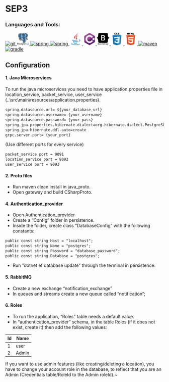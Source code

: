 # SEP3 

<h3 align="left">Languages and Tools:</h3>
<a href="https://git-scm.com/" target="_blank"> <img src="https://www.vectorlogo.zone/logos/git-scm/git-scm-icon.svg" alt="git" width="40" height="40">
<a href="https://www.postgresql.org" target="_blank"> <img src="https://raw.githubusercontent.com/devicons/devicon/master/icons/postgresql/postgresql-original-wordmark.svg" alt="postgresql" width="40" height="40"><a href="https://spring.io/" target="_blank"> <img src="https://www.vectorlogo.zone/logos/springio/springio-icon.svg" alt="spring" width="40" height="40">
<a href="https://www.rabbitmq.com/" target="_blank"> <img src="https://github.com/cosmindemian/SEP3/assets/114725463/5f4b2a0f-94a8-48ae-bae3-4c292521ad4b" alt="spring" width="40" height="40">
<a href="https://www.java.com" target="_blank" > <img src="https://raw.githubusercontent.com/devicons/devicon/master/icons/java/java-original.svg" alt="java" width="40" height="40">
<a href="https://www.w3schools.com/cs/" target="_blank"> <img src="https://raw.githubusercontent.com/devicons/devicon/master/icons/csharp/csharp-original.svg" alt="csharp" width="40" height="40">
<a href="https://getbootstrap.com" target="_blank"> <img src="https://raw.githubusercontent.com/devicons/devicon/master/icons/bootstrap/bootstrap-plain-wordmark.svg" alt="bootstrap" width="40" height="40"> 
<a href="https://www.w3schools.com/css/" target="_blank"> <img src="https://raw.githubusercontent.com/devicons/devicon/master/icons/css3/css3-original-wordmark.svg" alt="css3" width="40" height="40">
<a href="https://www.w3.org/html/" target="_blank"> <img src="https://raw.githubusercontent.com/devicons/devicon/master/icons/html5/html5-original-wordmark.svg" alt="html5" width="40" height="40">
<a href="https://maven.apache.org/" target="_blank"> <img src="https://github.com/cosmindemian/SEP3/assets/114725463/fc644644-265d-4893-b215-b960fd049d94" alt="maven" width="60" height="40"></a>
<a href="https://gradle.org/" target="_blank"> <img src="https://www.vectorlogo.zone/logos/gradle/gradle-icon.svg" alt="gradle" width="40" height="40"></a>

## Configuration

#### 1. Java Microservices
To run the java microservices you need to have application.properties file in location_service, packet_service, user_service (..\src\main\resources\application.properties).

```
spring.datasource.url= ${your_database_url}
spring.datasource.username= {your_username}
spring.datasource.password= {your_pass}
spring.jpa.properties.hibernate.dialect=org.hibernate.dialect.PostgreSQLDialect
spring.jpa.hibernate.ddl-auto=create
grpc.server.port= {your_port}
```
(Use different ports for every service)
```
packet_service port = 9091
location_service port = 9092
user_service port = 9093
```
#### 2. Proto files
- Run maven clean install in java_proto.
- Open gateway and build CSharpProto.

#### 4. Authentication_provider
- Open Authentication_provider
- Create a “Config” folder in persistence.
- Inside the folder, create class “DatabaseConfig” with the following constants:
```
public const string Host = "localhost";
public const string Name = "postgres";
public const string Password = "database_password";
public const string Database = "postgres";
```
- Run “dotnet ef database update” through the terminal in persistence.

#### 5.  RabbitMQ 
- Create a new exchange “notification_exchange” 
- In queues and streams create a new queue called “notification”;

#### 6. Roles
- To run the application, “Roles” table needs a default value.
- In “authentication_provider” schema, in the table Roles (if it does not exist, create it) then add the following values:
  
| Id  | Name  |
| --- | ----- |
| 1   | user  |
| 2   | Admin |

If you want to use admin features (like creating/deleting a location), you have to change your account role in the database, to reflect that you are an Admin (Credentials table/RoleId to the Admin roleId).~

